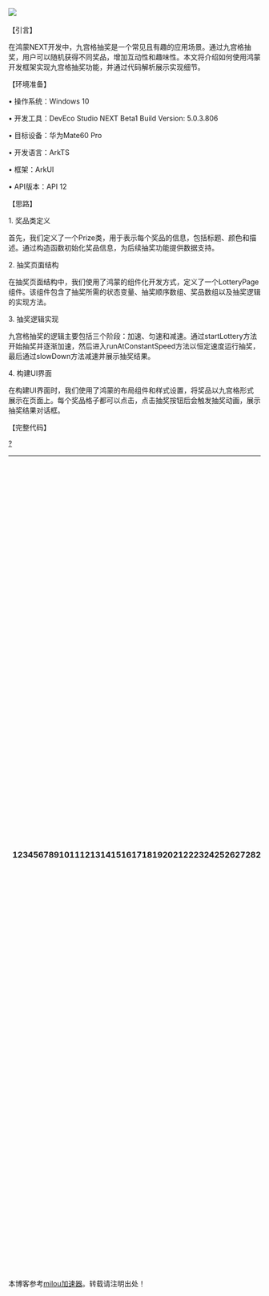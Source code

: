 
![](https://img2024.cnblogs.com/blog/468667/202412/468667-20241212131050329-441941911.gif)
 


【引言】


在鸿蒙NEXT开发中，九宫格抽奖是一个常见且有趣的应用场景。通过九宫格抽奖，用户可以随机获得不同奖品，增加互动性和趣味性。本文将介绍如何使用鸿蒙开发框架实现九宫格抽奖功能，并通过代码解析展示实现细节。


【环境准备】


• 操作系统：Windows 10


• 开发工具：DevEco Studio NEXT Beta1 Build Version: 5\.0\.3\.806


• 目标设备：华为Mate60 Pro


• 开发语言：ArkTS


• 框架：ArkUI


• API版本：API 12


【思路】


1\. 奖品类定义


首先，我们定义了一个Prize类，用于表示每个奖品的信息，包括标题、颜色和描述。通过构造函数初始化奖品信息，为后续抽奖功能提供数据支持。


2\. 抽奖页面结构


在抽奖页面结构中，我们使用了鸿蒙的组件化开发方式，定义了一个LotteryPage组件。该组件包含了抽奖所需的状态变量、抽奖顺序数组、奖品数组以及抽奖逻辑的实现方法。


3\. 抽奖逻辑实现


九宫格抽奖的逻辑主要包括三个阶段：加速、匀速和减速。通过startLottery方法开始抽奖并逐渐加速，然后进入runAtConstantSpeed方法以恒定速度运行抽奖，最后通过slowDown方法减速并展示抽奖结果。


4\. 构建UI界面


在构建UI界面时，我们使用了鸿蒙的布局组件和样式设置，将奖品以九宫格形式展示在页面上。每个奖品格子都可以点击，点击抽奖按钮后会触发抽奖动画，展示抽奖结果对话框。


【完整代码】



[?](https://github.com)

| 123456789101112131415161718192021222324252627282930313233343536373839404142434445464748495051525354555657585960616263646566676869707172737475767778798081828384858687888990919293949596979899100101102103104105106107108109110111112113114115116117118119120121122123124125126127128129130131132133 | `class` `Prize {``title: string` `// 奖品标题``color: string` `// 奖品颜色``description: string` `// 奖品描述` `constructor(title: string, color: string, description: string =` `""``) {` `// 构造函数，初始化奖品信息``this``.title = title` `// 设置奖品标题``this``.color = color` `// 设置奖品颜色``this``.description = description` `// 设置奖品描述``}``}` `// 九宫格抽奖图``@Entry` `// 入口注解，标识这是一个可启动的组件``@Component` `// 组件注解，标识这是一个组件``struct LotteryPage {` `// 定义抽奖页面结构``@State selectedIndex: number = 0` `// 当前选中的索引，初始为0``private` `isAnimating: boolean =` `false` `// 是否正在进行动画，初始为false``private` `selectionOrder: number[] = [0, 1, 2, 5, 8, 7, 6, 3]` `// 抽奖顺序数组``private` `cellWidth: number = 200` `// 单元格宽度``private` `baseMargin: number = 10` `// 单元格边距``private` `prizeArray: Prize[] = [` `// 奖品数组``new` `Prize(``"红包"``,` `"#ff9675"``,` `"10元"``),` `// 创建奖品对象``new` `Prize(``"话费"``,` `"#ff9f2e"``,` `"5元"``),``new` `Prize(``"红包"``,` `"#8e7fff"``,` `"50元"``),``new` `Prize(``"红包"``,` `"#48d1ea"``,` `"30元"``),``new` `Prize(``"开始\n抽奖"``,` `"#fffdfd"``),` `// 抽奖按钮``new` `Prize(``"谢谢参与"``,` `"#5f5f5f"``),` `// 参与提示``new` `Prize(``"谢谢参与"``,` `"#5f5f5f"``),``new` `Prize(``"超市红包"``,` `"#5f5f5f"``,` `"100元"``),``new` `Prize(``"鲜花"``,` `"#75b0fe"``),` `// 奖品对象``]``private` `intervalID: number = 0` `// 定时器ID，用于控制抽奖速度` `startLottery(speed: number = 500) {` `// 开始抽奖，默认速度为500毫秒``setTimeout(() => {` `// 设置延时执行``if` `(speed > 50) {` `// 如果速度大于50``speed -= 50` `// 减少速度``this``.startLottery(speed)` `// 递归调用，继续加速``}` `else` `{``this``.runAtConstantSpeed()` `// 速度达到阈值，进入匀速阶段``return``}``this``.selectedIndex++` `// 更新选中的索引``}, speed)` `// 延迟时间为当前速度``}` `runAtConstantSpeed() {` `// 以恒定速度运行抽奖``let` `speed = 40 + Math.floor(Math.random() *` `this``.selectionOrder.length)` `// 随机生成速度``clearInterval(``this``.intervalID)` `// 清除之前的定时器``this``.intervalID = setInterval(() => {` `// 设置新的定时器``if` `(``this``.selectedIndex >= speed) {` `// 如果选中索引达到速度``clearInterval(``this``.intervalID)` `// 清除定时器``this``.slowDown()` `// 进入减速阶段``return``}``this``.selectedIndex++` `// 更新选中的索引``}, 50)` `// 每50毫秒更新一次``}` `slowDown(speed = 50) {` `// 减速，默认速度为50毫秒``setTimeout(() => {` `// 设置延时执行``if` `(speed < 500) {` `// 如果速度小于500``speed += 50` `// 增加速度``this``.slowDown(speed)` `// 递归调用，继续减速``}` `else` `{``this``.selectedIndex =` `this``.selectedIndex %` `this``.selectionOrder.length` `// 确保索引在范围内``let` `index =` `this``.selectionOrder[``this``.selectedIndex]` `// 获取当前选中的奖品索引``this``.isAnimating =` `false` `// 动画结束，设置为false``this``.getUIContext().showAlertDialog({` `// 显示结果对话框``title:` `'结果'``,` `// 对话框标题``message: `${``this``.prizeArray[index].title}${``this``.prizeArray[index].description}`,` `// 显示奖品信息``confirm: {` `// 确认按钮配置``defaultFocus:` `true``,` `// 默认聚焦``value:` `'我知道了'``,` `// 按钮文本``action: () => {` `// 按钮点击事件``}``},``alignment: DialogAlignment.Center,` `// 对话框居中显示``});``return``}``this``.selectedIndex++` `// 更新选中的索引``}, speed)` `// 延迟时间为当前速度``}` `build() {` `// 构建UI``Column() {` `// 使用列布局``Flex({ wrap: FlexWrap.Wrap }) {` `// 使用弹性布局，允许换行``ForEach(``this``.prizeArray, (item: Prize, index: number) => {` `// 遍历奖品数组``Column() {` `// 每个奖品使用列布局``Text(`${item.title}`)` `// 显示奖品标题``.fontColor(``this``.selectionOrder[``this``.selectedIndex %` `this``.selectionOrder.length] == index ? Color.White :` `// 根据选中状态设置字体颜色``item.color)``.fontSize(16)` `// 设置字体大小``Text(`${item.description}`)` `// 显示奖品描述``.fontColor(``this``.selectionOrder[``this``.selectedIndex %` `this``.selectionOrder.length] == index ? Color.White :` `// 根据选中状态设置字体颜色``item.color)``.fontSize(20)` `// 设置字体大小``}``.clickEffect({ level: ClickEffectLevel.LIGHT, scale: 0.8 })` `// 点击效果``.onClick(() => {` `// 点击事件处理``if` `(index == 4) {` `// 如果点击的是抽奖按钮``if` `(``this``.isAnimating) {` `// 如果正在动画中，返回``return``}``this``.isAnimating =` `true` `// 设置为正在动画``this``.startLottery()` `// 开始抽奖``}``})``.alignItems(HorizontalAlign.Center)` `// 水平居中对齐``.justifyContent(FlexAlign.Center)` `// 垂直居中对齐``.width(`${``this``.cellWidth}lpx`)` `// 设置单元格宽度``.height(`${``this``.cellWidth}lpx`)` `// 设置单元格高度``.margin(`${``this``.baseMargin}lpx`)` `// 设置单元格边距``.backgroundColor(index == 4 ?` `"#ff5444"` `:` `// 设置背景颜色，抽奖按钮为特殊颜色``(``this``.selectionOrder[``this``.selectedIndex %` `this``.selectionOrder.length] == index ? Color.Gray : Color.White))` `// 根据选中状态设置背景颜色``.borderRadius(10)` `// 设置圆角``.shadow({` `// 设置阴影效果``radius: 10,` `// 阴影半径``color:` `"#f98732"``,` `// 阴影颜色``offsetX: 0,` `// 水平偏移``offsetY: 20` `// 垂直偏移``})``})``}.width(`${``this``.cellWidth * 3 +` `this``.baseMargin * 6}lpx`)` `// 设置整体宽度``.margin({ top: 30 })` `// 设置顶部边距``}``.height(``'100%'``)` `// 设置高度为100%``.width(``'100%'``)` `// 设置宽度为100%``.backgroundColor(``"#ffb350"``)` `// 设置背景颜色``}``}` |
| --- | --- |



　　


 本博客参考[milou加速器](https://jiechuangmoxing.com)。转载请注明出处！
